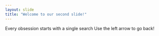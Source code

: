 ```yaml
---
layout: slide
title: "Welcome to our second slide!"
---
```

Every obsession starts with a single search
Use the left arrow to go back!
